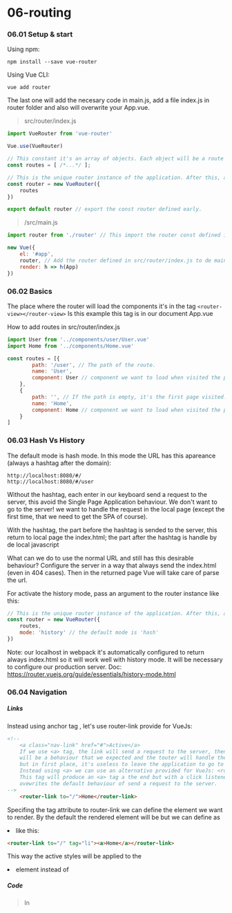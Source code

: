 # 06-routing

### 06.01 Setup & start

Using npm:

```
npm install --save vue-router
```

Using Vue CLI:
```
vue add router
```
The last one will add the necesary code in main.js, add a file index.js in router folder and also will overwrite your App.vue.

> src/router/index.js
```javascript
import VueRouter from 'vue-router'

Vue.use(VueRouter)

// This constant it's an array of objects. Each object will be a route defined by several specific attributes.
const routes = [ /*...*/ ];

// This is the unique router instance of the application. After this, all is about switching components.
const router = new VueRouter({
    routes
})

export default router // export the const router defined early.
```

> /src/main.js

```javascript
import router from './router' // This import the router const defined in: src/router/index.js

new Vue({
    el: '#app',
    router, // Add the router defined in src/router/index.js to de main Vue instance.
    render: h => h(App)
})
```

### 06.02 Basics

The place where the router will load the components it's in the tag ```<router-view></router-view>```
Is this example this tag is in our document App.vue

How to add routes in src/router/index.js

```javascript
import User from '../components/user/User.vue'
import Home from '../components/Home.vue'

const routes = [{
        path: '/user', // The path of the route.
        name: 'User',
        component: User // component we want to load when visited the path. We need to import de component.
    },
    {
        path: '', // If the path is empty, it's the first page visited. Our landing page.
        name: 'Home',
        component: Home // component we want to load when visited the path. We need to import de component.
    }
]
```

### 06.03 Hash Vs History

The default mode is hash mode. In this mode the URL has this apareance (always a hashtag after the domain):
```
http://localhost:8080/#/
http://localhost:8080/#/user
```

Without the hashtag, each enter in our keyboard send a request to the server, this avoid the Single Page Application behaviour. We don't want to go to the server! we want to handle the request in the local page (except the first time, that we need to get the SPA of course).

With the hashtag, the part before the hashtag is sended to the server, this return to local page the index.html; the part after the hashtag is handle by de local javascript

What can we do to use the normal URL and still has this desirable behaviour?
Configure the server in a way that always send the index.html (even in 404 cases). Then in the returned page Vue will take care of parse the url.

For activate the history mode, pass an argument to the router instance like this:

```javascript
// This is the unique router instance of the application. After this, all is about switching components.
const router = new VueRouter({
    routes,
    mode: 'history' // the default mode is 'hash'
})
```

Note: our localhost in webpack it's automatically configured to return always index.html so it will work well with history mode. It will be necessary to configure our production server.
Doc: https://router.vuejs.org/guide/essentials/history-mode.html

### 06.04 Navigation

##### Links
Instead using anchor tag <a>, let's use router-link provide for VueJs:

```html
<!-- 
    <a class="nav-link" href="#">Active</a> 
    If we use <a> tag, the link will send a request to the server, then the server
    will be a behaviour that we expected and the touter will handle the request,
    but in first place, it's useless to leave the application to go to the server.
    Instead using <a> we can use an alternativo provided for VueJs: <router-link></router-link>
    This tag will produce an <a> tag a the end but with a click listener attached to it that
    ovewrites the default behaviour of send a request to the server.
-->
    <router-link to="/">Home</router-link>
```

Specifing the tag attribute to router-link we can define the element we want to render. By the default the rendered element will be <a> but we can define as <li> like this:

```html
<router-link to="/" tag="li"><a>Home</a></router-link>
```

This way the active styles will be applied to the <li> element instead of <a>

##### Code

> In <script> of our component:

```javascript
methods: {
    navigateToHome(){            
        // This push add the route to the stack navigation so it's preserve the behaviour of the
        // back and forward buttons. 
        // this.$router.push('/'); 
        this.$router.push({ name: 'Home' }); // We can also pass an object to push.
    }
}
```

The object we can pass to push method is the same that will use to generate dynamic links. It can receive path, name and params attributes.


##### Navigate to anchors

Imagine we have an element like this at the bottom of our component:

```html
<p id="data">Some data at the bottom of the page</p>
```

The default behavior of the browser let us to navigate to this element accessing to the url:
```
http://localhost:8080/user/us/1/edit?locale=en&q=100#data
```

When generate the link with router-link we can pass an attrib. called hash:

```html
<router-link tag="button" 
            :to="{ 
                name: 'UserEdit', 
                params: { id: id }, 
                query: { locale: 'en', q: 100 },
                hash: '#data'
                }">
            Edit User</router-link>
```

We can define a function into router object to define scroll behaviour. The function expect to return coordinades or a selector to scroll.

``` javascript
const router = new VueRouter({
    routes,
    mode: 'history', 
    scrollBehavior(to, from, savedPosition){ /* savedPosition determine if the browser saves the position of the scroll so when back to previous page scroll to de position */
        if(to.hash){
            return { selector: to.hash }; // scroll to selector in hash attrib.
        }
    }
})
```

### 06.05 Parameters

Add dinamyc parameters to an url like this:

```javascript

const routes = [{
        path: '/user/:id', // Will match with /user/something
        name: 'User',
        component: User 
    }
    /* ...*/
]
```

From now the route ```/user``` will not match, so it will stop working. We must update the links like this:
```html
<router-link to="/user/10">User</router-link>
```

To retreive the id parameter in the component:
```javascript
data(){
    return {
        localId: this.$route.params.id // Watch Out: this is de route object, different from this.$router
    }
}
```

Be careful! when navigate to the same component but only changes the route, the component it's not recreated. So if we first access to, for example, ```/user/10``` and then to ```/user/23``` the ```this.localId``` won't change.

To avoid this problem and, honestly, to a better reading code, we can receive a dynamic parameter as a prop this way:

```javascript
const routes = [{
        path: '/user/:id', // Will match with /user/something
        props: true,
        name: 'User',
        component: User 
    }
    /* ...*/
]
```

```javascript
export default {
    props: ['id'],
    /****/
}
```

##### Query parameters

The attib. 'to' can receive another object in 'query' to define query parameters in the url:
```html
<!-- attribute 'to' needs the colon to receive an object -->
<router-link 
        tag="button" 
        :to="{ name: 'UserEdit', params: { id: id }, query: { locale: 'en', q: 100 } }">
        Edit User</router-link>
```

In the component we can access these query parameters using $route object:
```html
<p> Locale: {{ $route.query.locale }}</p>
<p> q: {{ $route.query.q }}</p>
```

### 06.06 Nested routes

We can add sub-routes in a component, for example add user detail and user edit as child of user component.

> Inside routes variable that define the routes of the application 
```javascript
{
    path: '/user',
    name: 'UserList',
    component: User,
    // children property is an array of routes that will be sub-routes of '/user' route
    children: [
            // If the path in a subroute starts with a '/' it will be appended directly after the domain. 
            // If don't starts with '/' it will be appended to the parent route '/user'
            { path: '', component: UserStart },
            { path: 'us/:id', component: UserDetail },
            { path: 'us/:id/edit', component: UserEdit }
        ]
    }
```

We need a place to load the components defined in the sub-routes, because the ```<router-view></router-view>``` tag indicates the place where the root routes is loaded, not nested routes.

Well, the only thing is to put the same tag in the component of the parent route. So the nested routes will be loader there. You will see that when the parent component is showed and the route match with a children route, the component of that children route will be loaded in the place where router-view tag was placed.

### 06.07 Create dymanic links

If we assign a name to a route like this:
```javascript
{ path: 'us/:id/edit', name: 'UserEdit', component: UserEdit, props: true }
```

We can referer that name in any router-link to generate a link:
```html
<!-- attribute 'to' needs the colon to receive an object -->
<router-link 
        tag="button" 
        :to="{ name: 'UserEdit', params: { id: id } }">
        Edit User</router-link>
```

The ```to``` attribute can receive an object with a set of parameters that VueJs will recognoize. The name attrib refers to the name given in the routes var and the params is an object of key-value pairs where the key is the parameter in the path of the router ```us/:id/edit``` and the value is what we want to assign (in this case a prop).

### 06.08 Redirections

> In index.js where url are specified

```javascript
const routes = [
    /* bla bla bla */
    // { path: '/redirect', redirect: '/user' } // this redirects the url /redirect to /user
    { path: '/redirect', redirect: { name: 'Home' } } // In this object we can add parameters, component, props true,... 
]
```

To capture all the url that doesn't exists and rdirecto to a 404 page:
```javascript
const routes = [
    /* bla bla bla */
    {
        path: '*', // Match with anything that hasn't been handle in previous routes
        redirect: { name: 'Home' } // In this object we can add parameters, component, props true,...
    }
]
```

### 06.08 Guards

We can pass a function to ```router.beforeEach()``` and it will be execute before each router action. Inside this function we can use:
 - ```next();``` to indicate that the router keep navigating to the destiny.
 - ```next(false);``` to indicate the router to abort the navigation and stay where we are.
 - ```next({ name: 'Home', props: true });``` to indicate the router to navigate to the tipical object that define a route.

 Watch out! the beforeEach() executes in every router action, so use it carefully.

```javascript
const router = new VueRouter({
    routes,
    mode: 'history'
});


router.beforeEach(
    (to, from, next) {
        console.log ('be careful, this calls in each router action');
        next(); // Important! don't forget the next() to continue 
                // the router navigation after some checks.
    }
);
```

To protect only certain route, we can use the ```beforeEnter``` attrib. when defining a route. The function receive the same as beforeEach:

```javascript
const routes = [
        {
        path: '', 
        name: 'Home',
        component: Home,
        beforeEnter: (to, from, next) => {
            next();
        }
    }
    ]
```

Also we can implement a guard in the component itself using a new event provide for the router called beforeRouteEnter(). It's like a lifecycle hook.

```javascript
<script>
export default {
    data(){
        return {
            data: 'my data'
        }
    },
    beforeRouteEnter(to, from, next){
        // if here we don't call next(); this component won't be loaded
        // this.data --> this is not available here, because this component 
        // it's not loaded or created yet. 
        // Only have access to the component from and the route destiny you are navigating.
        next();
        // we can pass a callback that will be execute after the component has been created:
        next( vi => {
            vi.data; // here it's possible to access to the Vue instance.
        });
    }
}
</script>
```

To check if an user can leave a route, the only place to check it's inside the component we want to leave, that's becouse in a global level it might be late to check, the navigation would be started it's journey.

The same way, to allow the navigation we must call next() method.

```javascript
<script>
export default {
    data(){
        return {
            data: 'my data'
        }
    },
    beforeRouteLeave(to, from, next){
        // if here we don't call next(); this component won't be leaved
        // this.data --> this is available here.        
        next();        
    }
}
</script>
```

### 06.09 Lazy loads with webpack

If we want a component only be loaded when it's needed, instead of a traditional import:
```javascript
import User from '../components/user/User.vue'
```

Use this:

```javascript
// User is a ES6 function where pass resolve callback.
// First argument: when webpack needs to resolve dependency to User.vue component, then
// execute the callback in second argument, in this case the resolve.
const User = resolve => {
    require.ensure(['../components/user/User.vue'],
        () => { resolve(require('../components/user/User.vue')) });
};
```






